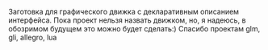 Заготовка для графического движка с декларативным описанием интерфейса.
Пока проект нельзя назвать движком, но, я надеюсь, в обозримом будущем это можно будет сделать:)
Спасибо проектам glm, gli, allegro, lua
